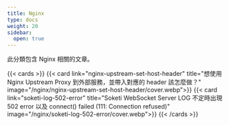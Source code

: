 ```yaml
---
title: Nginx
type: docs
weight: 20
sidebar:
  open: true
---
```


此分類包含 Nginx 相關的文章。

<!--more-->

{{< cards >}}
{{< card link="nginx-upstream-set-host-header" title="想使用 Nginx Upstream Proxy 到外部服務，並帶入對應的 header 該怎麼做？" image="/nginx/nginx-upstream-set-host-header/cover.webp">}}
{{< card link="soketi-log-502-error" title="Soketi WebSocket Server LOG 不定時出現 502 error 以及 connect() failed (111: Connection refused)" image="/nginx/soketi-log-502-error/cover.webp">}}
{{< /cards >}}
